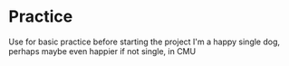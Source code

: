# Practice
Use for basic practice before starting the project
I'm a happy single dog, perhaps maybe even happier if not single, in CMU
